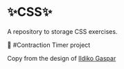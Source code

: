 # ✨CSS✨
A repository to storage CSS exercises.

🔸 #Contraction Timer project 

Copy from the design of  [Ildiko Gaspar](https://dribbble.com/shots/17562275-Contraction-Timer-UI-Design)
